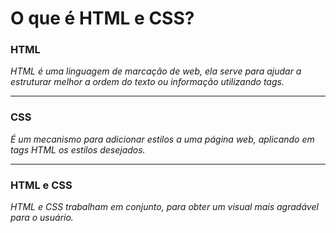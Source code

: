 # O que é HTML e CSS?
### HTML
*HTML é uma linguagem de marcação de web, ela serve para ajudar a estruturar melhor a ordem do texto ou informação utilizando tags.*

---
### CSS 
*É um mecanismo para adicionar estilos a uma página web, aplicando em tags HTML os estilos desejados.*

---
### HTML e CSS 
*HTML e CSS trabalham em conjunto, para obter um visual mais agradável para o usuário.*